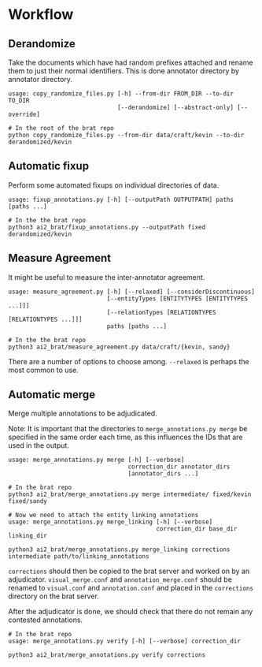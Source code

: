 # Workflow

## Derandomize

Take the documents which have had random prefixes attached and rename them to
just their normal identifiers. This is done annotator directory by annotator
directory.

``` shell
usage: copy_randomize_files.py [-h] --from-dir FROM_DIR --to-dir TO_DIR
                               [--derandomize] [--abstract-only] [--override]

# In the root of the brat repo
python copy_randomize_files.py --from-dir data/craft/kevin --to-dir derandomized/kevin
```

## Automatic fixup

Perform some automated fixups on individual directories of data.

``` shell
usage: fixup_annotations.py [-h] [--outputPath OUTPUTPATH] paths [paths ...]

# In the the brat repo
python3 ai2_brat/fixup_annotations.py --outputPath fixed derandomized/kevin
```

## Measure Agreement

It might be useful to measure the inter-annotator agreement.

``` shell
usage: measure_agreement.py [-h] [--relaxed] [--considerDiscontinuous]
                            [--entityTypes [ENTITYTYPES [ENTITYTYPES ...]]]
                            [--relationTypes [RELATIONTYPES [RELATIONTYPES ...]]]
                            paths [paths ...]

# In the the brat repo
python3 ai2_brat/measure_agreement.py data/craft/{kevin, sandy}
```

There are a number of options to choose among. `--relaxed` is perhaps the most
common to use.

## Automatic merge

Merge multiple annotations to be adjudicated.

Note: It is important that the directories to `merge_annotations.py merge` be
specified in the same order each time, as this influences the IDs that are used
in the output.

``` shell
usage: merge_annotations.py merge [-h] [--verbose]
                                  correction_dir annotator_dirs
                                  [annotator_dirs ...]

# In the brat repo
python3 ai2_brat/merge_annotations.py merge intermediate/ fixed/kevin fixed/sandy

# Now we need to attach the entity linking annotations
usage: merge_annotations.py merge_linking [-h] [--verbose]
                                          correction_dir base_dir linking_dir
                                          
python3 ai2_brat/merge_annotations.py merge_linking corrections intermediate path/to/linking_annotations

```

`corrections` should then be copied to the brat server and worked on by an
adjudicator. `visual_merge.conf` and `annotation_merge.conf` should be renamed
to `visual.conf` and `annotation.conf` and placed in the `corrections` directory
on the brat server.

After the adjudicator is done, we should check that there do not remain any
contested annotations.

``` shell
# In the brat repo
usage: merge_annotations.py verify [-h] [--verbose] correction_dir

python3 ai2_brat/merge_annotations.py verify corrections
```
